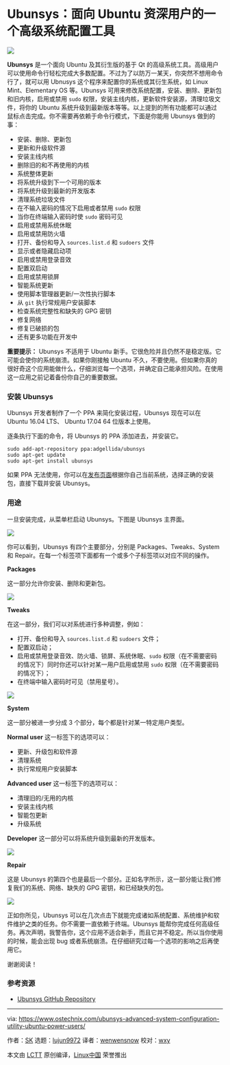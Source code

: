 Ubunsys：面向 Ubuntu 资深用户的一个高级系统配置工具
======

![](https://www.ostechnix.com/wp-content/uploads/2017/08/Ubunsys-4-1-720x340.png)


**Ubunsys** 是一个面向 Ubuntu 及其衍生版的基于 Qt 的高级系统工具。高级用户可以使用命令行轻松完成大多数配置。不过为了以防万一某天，你突然不想用命令行了，就可以用 Ubnusys 这个程序来配置你的系统或其衍生系统，如 Linux Mint、Elementary OS 等。Ubunsys 可用来修改系统配置，安装、删除、更新包和旧内核，启用或禁用 `sudo` 权限，安装主线内核，更新软件安装源，清理垃圾文件，将你的 Ubuntu 系统升级到最新版本等等。以上提到的所有功能都可以通过鼠标点击完成。你不需要再依赖于命令行模式，下面是你能用 Ubunsys 做到的事：

  * 安装、删除、更新包
  * 更新和升级软件源
  *  安装主线内核
  *  删除旧的和不再使用的内核
  *  系统整体更新
  *  将系统升级到下一个可用的版本
  *  将系统升级到最新的开发版本
  * 清理系统垃圾文件
  *  在不输入密码的情况下启用或者禁用 `sudo` 权限
  * 当你在终端输入密码时使 `sudo` 密码可见
  *  启用或禁用系统休眠
  *  启用或禁用防火墙 
  *  打开、备份和导入 `sources.list.d` 和 `sudoers` 文件
  *  显示或者隐藏启动项
  *  启用或禁用登录音效
  *  配置双启动
  *  启用或禁用锁屏
  *  智能系统更新
  *  使用脚本管理器更新/一次性执行脚本
  * 从 `git` 执行常规用户安装脚本
  *  检查系统完整性和缺失的 GPG 密钥
  *  修复网络
  *  修复已破损的包
  *  还有更多功能在开发中

**重要提示：** Ubunsys 不适用于 Ubuntu 新手。它很危险并且仍然不是稳定版。它可能会使你的系统崩溃。如果你刚接触 Ubuntu 不久，不要使用。但如果你真的很好奇这个应用能做什么，仔细浏览每一个选项，并确定自己能承担风险。在使用这一应用之前记着备份你自己的重要数据。

### 安装 Ubunsys

Ubunsys 开发者制作了一个 PPA 来简化安装过程，Ubunsys 现在可以在 Ubuntu 16.04 LTS、 Ubuntu 17.04 64 位版本上使用。

逐条执行下面的命令，将 Ubunsys 的 PPA 添加进去，并安装它。

```
sudo add-apt-repository ppa:adgellida/ubunsys
sudo apt-get update
sudo apt-get install ubunsys
```

如果 PPA 无法使用，你可以在[发布页面][1]根据你自己当前系统，选择正确的安装包，直接下载并安装 Ubunsys。

### 用途

一旦安装完成，从菜单栏启动 Ubunsys。下图是 Ubunsys 主界面。

![][3]

你可以看到，Ubunsys 有四个主要部分，分别是 Packages、Tweaks、System 和 Repair。在每一个标签项下面都有一个或多个子标签项以对应不同的操作。

**Packages**

这一部分允许你安装、删除和更新包。

![][4]

**Tweaks**

在这一部分，我们可以对系统进行多种调整，例如：

  * 打开、备份和导入 `sources.list.d` 和 `sudoers` 文件；
  * 配置双启动；
  * 启用或禁用登录音效、防火墙、锁屏、系统休眠、`sudo` 权限（在不需要密码的情况下）同时你还可以针对某一用户启用或禁用 `sudo` 权限（在不需要密码的情况下）；
  * 在终端中输入密码时可见（禁用星号）。

![][5]

**System**

这一部分被进一步分成 3 个部分，每个都是针对某一特定用户类型。

**Normal user** 这一标签下的选项可以：

  * 更新、升级包和软件源
  * 清理系统
  * 执行常规用户安装脚本

**Advanced user** 这一标签下的选项可以：

* 清理旧的/无用的内核
* 安装主线内核
* 智能包更新
* 升级系统

**Developer** 这一部分可以将系统升级到最新的开发版本。

![][6]

**Repair**

这是 Ubunsys 的第四个也是最后一个部分。正如名字所示，这一部分能让我们修复我们的系统、网络、缺失的 GPG 密钥，和已经缺失的包。

![][7]

正如你所见，Ubunsys 可以在几次点击下就能完成诸如系统配置、系统维护和软件维护之类的任务。你不需要一直依赖于终端。Ubunsys 能帮你完成任何高级任务。再次声明，我警告你，这个应用不适合新手，而且它并不稳定。所以当你使用的时候，能会出现 bug 或者系统崩溃。在仔细研究过每一个选项的影响之后再使用它。

谢谢阅读！

### 参考资源

- [Ubunsys GitHub Repository][8]

--------------------------------------------------------------------------------

via: https://www.ostechnix.com/ubunsys-advanced-system-configuration-utility-ubuntu-power-users/

作者：[SK][a]
选题：[lujun9972](https://github.com/lujun9972)
译者：[wenwensnow](https://github.com/wenwensnow)
校对：[wxy](https://github.com/wxy)

本文由 [LCTT](https://github.com/LCTT/TranslateProject) 原创编译，[Linux中国](https://linux.cn/) 荣誉推出

[a]:https://www.ostechnix.com/author/sk/
[1]:https://github.com/adgellida/ubunsys/releases
[2]:data:image/gif;base64,R0lGODlhAQABAIAAAAAAAP///yH5BAEAAAAALAAAAAABAAEAAAIBRAA7
[3]:http://www.ostechnix.com/wp-content/uploads/2017/08/Ubunsys-1.png
[4]:http://www.ostechnix.com/wp-content/uploads/2017/08/Ubunsys-2.png
[5]:http://www.ostechnix.com/wp-content/uploads/2017/08/Ubunsys-5.png
[6]:http://www.ostechnix.com/wp-content/uploads/2017/08/Ubunsys-9.png
[7]:http://www.ostechnix.com/wp-content/uploads/2017/08/Ubunsys-11.png
[8]:https://github.com/adgellida/ubunsys
